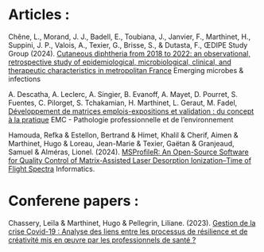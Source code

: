 # Articles :   

Chêne, L., Morand, J. J., Badell, E., Toubiana, J., Janvier, F., Marthinet, H., Suppini, J. P., Valois, A., Texier, G., Brisse, S., & Dutasta, F., ŒDIPE Study Group (2024). [Cutaneous diphtheria from 2018 to 2022: an observational, retrospective study of epidemiological, microbiological, clinical, and therapeutic characteristics in metropolitan France](https://pubmed.ncbi.nlm.nih.gov/39324172/)
 Emerging microbes & infections

 A. Descatha, A. Leclerc, A. Singier, B. Evanoff, A. Mayet, D. Pourret, S. Fuentes, C. Pilorget, S. Tchakamian, H. Marthinet, L. Geraut, M. Fadel, [Développement de matrices emplois-expositions et validation : du concept à la pratique](https://www.em-consulte.com/article/1667358) EMC - Pathologie professionnelle et de l’environnement
 
Hamouda, Refka & Estellon, Bertrand & Himet, Khalil & Cherif, Aimen & Marthinet, Hugo & Loreau, Jean-Marie & Texier, Gaëtan & Granjeaud, Samuel & Alméras, Lionel. (2024). [MSProfileR: An Open-Source Software for Quality Control of Matrix-Assisted Laser Desorption Ionization–Time of Flight Spectra](https://www.researchgate.net/publication/381248091_MSProfileR_An_Open-Source_Software_for_Quality_Control_of_Matrix-Assisted_Laser_Desorption_Ionization-Time_of_Flight_Spectra) Informatics.

# Conferene papers :   

Chassery, Leïla & Marthinet, Hugo & Pellegrin, Liliane. (2023). 
[Gestion de la crise Covid-19 : Analyse des liens entre les processus de résilience et de créativité mis en œuvre par 
les professionnels de santé ?](https://www.researchgate.net/publication/380185949_Gestion_de_la_crise_Covid-19_Analyse_des_liens_entre_les_processus_de_resilience_et_de_creativite_mis_en_oeuvre_par_les_professionnels_de_sante)
